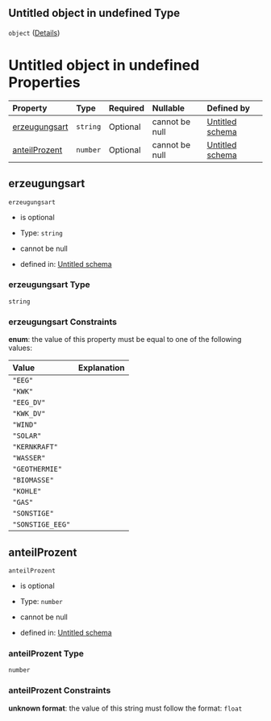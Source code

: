 ## Untitled object in undefined Type

`object` ([Details](energieherkunft.md))

# Untitled object in undefined Properties

| Property                        | Type     | Required | Nullable       | Defined by                                                                                                                                                                                    |
| :------------------------------ | :------- | :------- | :------------- | :-------------------------------------------------------------------------------------------------------------------------------------------------------------------------------------------- |
| [erzeugungsart](#erzeugungsart) | `string` | Optional | cannot be null | [Untitled schema](erzeugungsart.md "https://raw.githubusercontent.com/conuti-gmbh/bo4e/main/schemas/v1/enum/Erzeugungsart.schema.json#/properties/erzeugungsart")                             |
| [anteilProzent](#anteilprozent) | `number` | Optional | cannot be null | [Untitled schema](energieherkunft-properties-anteilprozent.md "https://raw.githubusercontent.com/conuti-gmbh/bo4e/main/schemas/v1/com/Energieherkunft.schema.json#/properties/anteilProzent") |

## erzeugungsart



`erzeugungsart`

*   is optional

*   Type: `string`

*   cannot be null

*   defined in: [Untitled schema](erzeugungsart.md "https://raw.githubusercontent.com/conuti-gmbh/bo4e/main/schemas/v1/enum/Erzeugungsart.schema.json#/properties/erzeugungsart")

### erzeugungsart Type

`string`

### erzeugungsart Constraints

**enum**: the value of this property must be equal to one of the following values:

| Value            | Explanation |
| :--------------- | :---------- |
| `"EEG"`          |             |
| `"KWK"`          |             |
| `"EEG_DV"`       |             |
| `"KWK_DV"`       |             |
| `"WIND"`         |             |
| `"SOLAR"`        |             |
| `"KERNKRAFT"`    |             |
| `"WASSER"`       |             |
| `"GEOTHERMIE"`   |             |
| `"BIOMASSE"`     |             |
| `"KOHLE"`        |             |
| `"GAS"`          |             |
| `"SONSTIGE"`     |             |
| `"SONSTIGE_EEG"` |             |

## anteilProzent



`anteilProzent`

*   is optional

*   Type: `number`

*   cannot be null

*   defined in: [Untitled schema](energieherkunft-properties-anteilprozent.md "https://raw.githubusercontent.com/conuti-gmbh/bo4e/main/schemas/v1/com/Energieherkunft.schema.json#/properties/anteilProzent")

### anteilProzent Type

`number`

### anteilProzent Constraints

**unknown format**: the value of this string must follow the format: `float`
